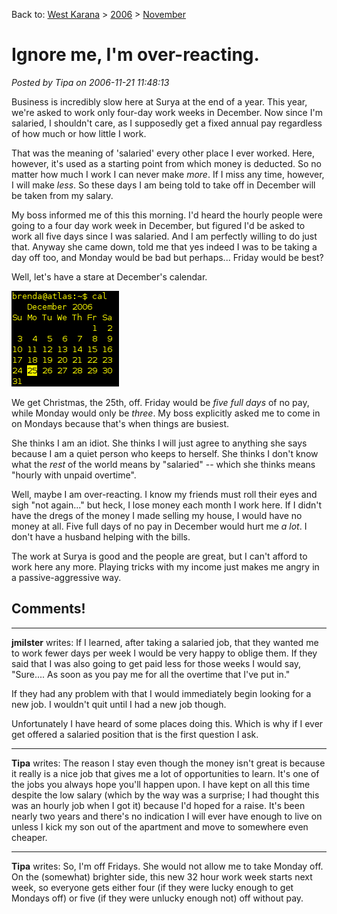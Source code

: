Back to: [West Karana](/posts/westkarana.md) > [2006](/posts/2006/westkarana.md) > [November](./westkarana.md)
# Ignore me, I'm over-reacting.

*Posted by Tipa on 2006-11-21 11:48:13*

Business is incredibly slow here at Surya at the end of a year. This year, we're asked to work only four-day work weeks in December. Now since I'm salaried, I shouldn't care, as I supposedly get a fixed annual pay regardless of how much or how little I work.

That was the meaning of 'salaried' every other place I ever worked. Here, however, it's used as a starting point from which money is deducted. So no matter how much I work I can never make *more*. If I miss any time, however, I will make *less*. So these days I am being told to take off in December will be taken from my salary.

My boss informed me of this this morning. I'd heard the hourly people were going to a four day work week in December, but figured I'd be asked to work all five days since I was salaried. And I am perfectly willing to do just that. Anyway she came down, told me that yes indeed I was to be taking a day off too, and Monday would be bad but perhaps... Friday would be best?

Well, let's have a stare at December's calendar.

![dec25.png](../../../uploads/2006/11/dec25.png)

We get Christmas, the 25th, off. Friday would be *five full days* of no pay, while Monday would only be *three*. My boss explicitly asked me to come in on Mondays because that's when things are busiest.

She thinks I am an idiot. She thinks I will just agree to anything she says because I am a quiet person who keeps to herself. She thinks I don't know what the *rest* of the world means by "salaried" -- which she thinks means "hourly with unpaid overtime".

Well, maybe I am over-reacting. I know my friends must roll their eyes and sigh "not again..." but heck, I lose money each month I work here. If I didn't have the dregs of the money I made selling my house, I would have no money at all. Five full days of no pay in December would hurt me *a lot*. I don't have a husband helping with the bills.

The work at Surya is good and the people are great, but I can't afford to work here any more. Playing tricks with my income just makes me angry in a passive-aggressive way.
## Comments!

---

**jmilster** writes: If I learned, after taking a salaried job, that they wanted me to work fewer days per week I would be very happy to oblige them. If they said that I was also going to get paid less for those weeks I would say, "Sure.... As soon as you pay me for all the overtime that I've put in." 

If they had any problem with that I would immediately begin looking for a new job. I wouldn't quit until I had a new job though. 

Unfortunately I have heard of some places doing this. Which is why if I ever get offered a salaried position that is the first question I ask.

---

**Tipa** writes: The reason I stay even though the money isn't great is because it really is a nice job that gives me a lot of opportunities to learn. It's one of the jobs you always hope you'll happen upon. I have kept on all this time despite the low salary (which by the way was a surprise; I had thought this was an hourly job when I got it) because I'd hoped for a raise. It's been nearly two years and there's no indication I will ever have enough to live on unless I kick my son out of the apartment and move to somewhere even cheaper.

---

**Tipa** writes: So, I'm off Fridays. She would not allow me to take Monday off. On the (somewhat) brighter side, this new 32 hour work week starts next week, so everyone gets either four (if they were lucky enough to get Mondays off) or five (if they were unlucky enough not) off without pay.


